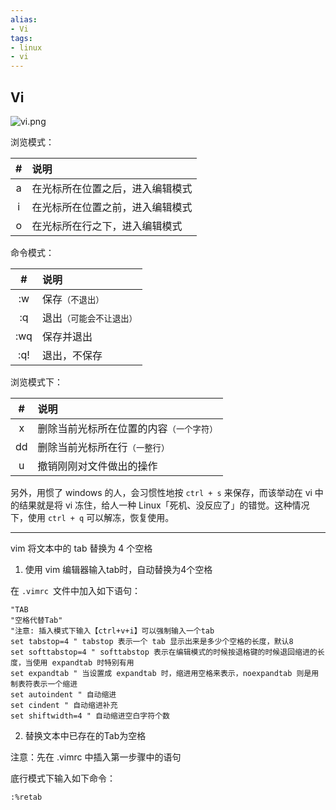 ```yaml
---
alias: 
- Vi 
tags: 
- linux 
- vi
---
```


## Vi 

![vi.png](https://woniumd.oss-cn-hangzhou.aliyuncs.com/java/hemiao/20220627171937.png)

浏览模式：

| #   | 说明 | 
| :-: | :- |
| a   | 在光标所在位置之后，进入编辑模式 | 
| i   | 在光标所在位置之前，进入编辑模式 |
| o   | 在光标所在行之下，进入编辑模式 |

命令模式：

| #   | 说明 | 
| :-: | :- |
| :w  | 保存<small>（不退出）</small> |
| :q  | 退出<small>（可能会不让退出）</small> |
| :wq | 保存并退出 |
| :q! | 退出，不保存 |

浏览模式下：

| #   | 说明 | 
| :-: | :- |
| x  | 删除当前光标所在位置的内容<small>（一个字符）</small> |
| dd | 删除当前光标所在行<small>（一整行）</small> |
| u  | 撤销刚刚对文件做出的操作 |

另外，用惯了 windows 的人，会习惯性地按 `ctrl + s` 来保存，而该举动在 vi 中的结果就是将 vi 冻住，给人一种 Linux「死机、没反应了」的错觉。这种情况下，使用 `ctrl + q` 可以解冻，恢复使用。

---

vim 将文本中的 tab 替换为 4 个空格

1. 使用 vim 编辑器输入tab时，自动替换为4个空格  

在 `.vimrc `文件中加入如下语句：

```
"TAB  
"空格代替Tab"  
"注意: 插入模式下输入【ctrl+v+i】可以强制输入一个tab  
set tabstop=4 " tabstop 表示一个 tab 显示出来是多少个空格的长度，默认8  
set softtabstop=4 " softtabstop 表示在编辑模式的时候按退格键的时候退回缩进的长度，当使用 expandtab 时特别有用  
set expandtab " 当设置成 expandtab 时，缩进用空格来表示，noexpandtab 则是用制表符表示一个缩进  
set autoindent " 自动缩进  
set cindent " 自动缩进补充  
set shiftwidth=4 " 自动缩进空白字符个数
```

2. 替换文本中已存在的Tab为空格  

注意：先在 .vimrc 中插入第一步骤中的语句

底行模式下输入如下命令：

```
:%retab
```
